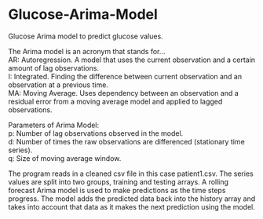 # Glucose-Arima-Model
Glucose Arima model to predict glucose values.


The Arima model is an acronym that stands for...<br/>
AR: Autoregression. A model that uses the current observation and a certain amount of lag observations.<br/>
I: Integrated. Finding the difference between current observation and an observation at a previous time.<br/>
MA: Moving Average. Uses dependency between an observation and a residual error from a moving average model and applied to lagged observations.

Parameters of Arima Model:<br/>
p: Number of lag observations observed in the model.<br/>
d: Number of times the raw observations are differenced (stationary time series).<br/>
q: Size of moving average window.

The program reads in a cleaned csv file in this case patient1.csv. The series values are split into two groups, training and testing arrays. A rolling forecast Arima model is used to make predictions as the time steps progress. The model adds the predicted data back into the history array and takes into account that data as it makes the next prediction using the model. 
